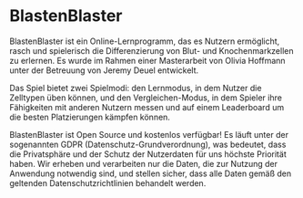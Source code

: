 # BlastenBlaster

BlastenBlaster ist ein Online-Lernprogramm, das es Nutzern ermöglicht, rasch und spielerisch die Differenzierung von Blut- und Knochenmarkzellen zu erlernen. Es wurde im Rahmen einer Masterarbeit von Olivia Hoffmann unter der Betreuung von Jeremy Deuel entwickelt.

Das Spiel bietet zwei Spielmodi: den Lernmodus, in dem Nutzer die Zelltypen üben können, und den Vergleichen-Modus, in dem Spieler ihre Fähigkeiten mit anderen Nutzern messen und auf einem Leaderboard um die besten Platzierungen kämpfen können.

BlastenBlaster ist Open Source und kostenlos verfügbar! Es läuft unter der sogenannten GDPR (Datenschutz-Grundverordnung), was bedeutet, dass die Privatsphäre und der Schutz der Nutzerdaten für uns höchste Priorität haben. Wir erheben und verarbeiten nur die Daten, die zur Nutzung der Anwendung notwendig sind, und stellen sicher, dass alle Daten gemäß den geltenden Datenschutzrichtlinien behandelt werden.
